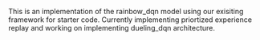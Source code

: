 This is an implementation of the rainbow_dqn model using our exisiting framework for starter code. Currently implementing priortized experience replay and
working on implementing dueling_dqn architecture. 